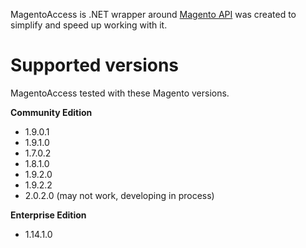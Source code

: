 MagentoAccess is .NET wrapper around [Magento API](http://www.magentocommerce.com/api/rest/introduction.html) was created to simplify and speed up working with it.

# Supported versions
MagentoAccess tested with these Magento versions. 


**Community Edition**
* 1.9.0.1
* 1.9.1.0
* 1.7.0.2
* 1.8.1.0
* 1.9.2.0
* 1.9.2.2
* 2.0.2.0 (may not work, developing in process)

**Enterprise Edition**
* 1.14.1.0